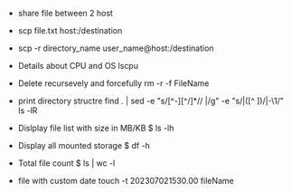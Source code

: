 - share file between 2 host
- scp file.txt host:/destination
- scp -r directory_name user_name@host:/destination

- Details about CPU and OS
  lscpu


- Delete recursevely and forcefully 
rm -r -f FileName

- print directory structre
  find . | sed -e "s/[^-][^\/]*\// |/g" -e "s/|\([^ ]\)/|-\1/"
  ls -lR

- Dislplay file list with size in MB/KB
$ ls -lh

- Display all mounted storage
$ df -h

- Total file count $ ls | wc -l

- file with custom date
touch -t 202307021530.00 fileName
